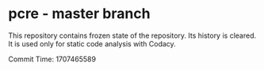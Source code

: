 # pcre - master branch

This repository contains frozen state of the repository.
Its history is cleared. It is used only for static code
analysis with Codacy.

Commit Time: 1707465589